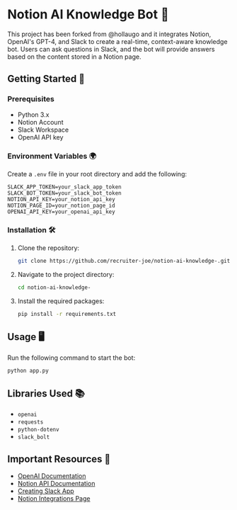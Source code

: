 # Notion AI Knowledge Bot 🤖

This project has been forked from @hollaugo and it integrates Notion, OpenAI's GPT-4, and Slack to create a real-time, context-aware knowledge bot. Users can ask questions in Slack, and the bot will provide answers based on the content stored in a Notion page.

## Getting Started 🚀

### Prerequisites

- Python 3.x
- Notion Account
- Slack Workspace
- OpenAI API key

### Environment Variables 🌍

Create a `.env` file in your root directory and add the following:

```env
SLACK_APP_TOKEN=your_slack_app_token
SLACK_BOT_TOKEN=your_slack_bot_token
NOTION_API_KEY=your_notion_api_key
NOTION_PAGE_ID=your_notion_page_id
OPENAI_API_KEY=your_openai_api_key
```

### Installation 🛠️

1. Clone the repository:
    ```bash
    git clone https://github.com/recruiter-joe/notion-ai-knowledge-.git 
    ```

2. Navigate to the project directory:
    ```bash
    cd notion-ai-knowledge-
    ```

3. Install the required packages:
    ```bash
    pip install -r requirements.txt
    ```

## Usage 🖥️

Run the following command to start the bot:
```bash
python app.py
```

## Libraries Used 📚

- `openai`
- `requests`
- `python-dotenv`
- `slack_bolt`

## Important Resources 📖

- [OpenAI Documentation](https://platform.openai.com/docs/api-reference/chat)
- [Notion API Documentation](https://developers.notion.com/docs/working-with-page-content)
- [Creating Slack App](https://api.slack.com/apps)
- [Notion Integrations Page](https://www.notion.so/my-integrations)
